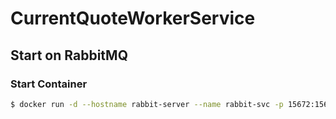 # CurrentQuoteWorkerService

## Start on RabbitMQ
### Start Container
```sh
$ docker run -d --hostname rabbit-server --name rabbit-svc -p 15672:15672 -p 5672:5672 -p 25676:25676 rabbitmq:3-management
```
